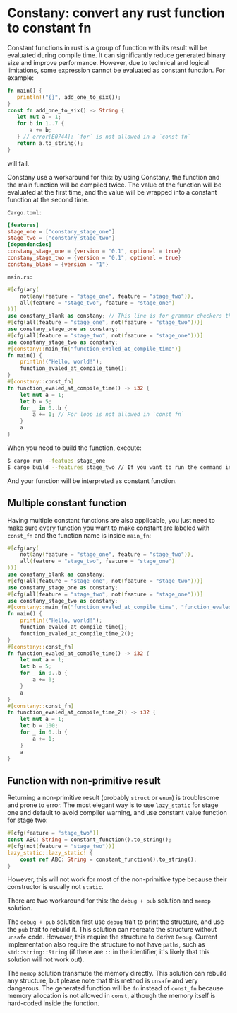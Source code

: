 # Constany: convert any rust function to constant fn

Constant functions in rust is a group of function with its result will be evaluated during compile time. It can significantly reduce generated binary size and improve performance. However, due to technical and logical limitations, some expression cannot be evaluated as constant function. For example:

```rust
fn main() {
   println!("{}", add_one_to_six());
}
const fn add_one_to_six() -> String {
   let mut a = 1;
   for b in 1..7 {
       a += b;
   } // error[E0744]: `for` is not allowed in a `const fn`
   return a.to_string();
}
```

will fail.

Constany use a workaround for this: by using Constany, the function and the main function will be compiled twice. The value of the function will be evaluated at the first time, and the value will be wrapped into a constant function at the second time.

`Cargo.toml:`
```toml
[features]
stage_one = ["constany_stage_one"]
stage_two = ["constany_stage_two"]
[dependencies]
constany_stage_one = {version = "0.1", optional = true}
constany_stage_two = {version = "0.1", optional = true}
constany_blank = {version = "1"}
```

`main.rs:`
```rust
#[cfg(any(
    not(any(feature = "stage_one", feature = "stage_two")),
    all(feature = "stage_two", feature = "stage_one")
))]
use constany_blank as constany; // This line is for grammar checkers that enable all feature / disable all feature. If you do not have a checker, you can delete those lines safely.
#[cfg(all(feature = "stage_one", not(feature = "stage_two")))]
use constany_stage_one as constany;
#[cfg(all(feature = "stage_two", not(feature = "stage_one")))]
use constany_stage_two as constany;
#[constany::main_fn("function_evaled_at_compile_time")]
fn main() {
    println!("Hello, world!");
    function_evaled_at_compile_time();
}
#[constany::const_fn]
fn function_evaled_at_compile_time() -> i32 {
    let mut a = 1;
    let b = 5;
    for _ in 0..b {
        a += 1; // For loop is not allowed in `const fn`
    }
    a
}
```

When you need to build the function, execute:

```bash
$ cargo run --featues stage_one
$ cargo build --features stage_two // If you want to run the command instead, use `cargo run`
```

And your function will be interpreted as constant function.

## Multiple constant function
Having multiple constant functions are also applicable, you just need to make sure every function you want to make constant are labeled with `const_fn` and the function name is inside `main_fn`:

```rust
#[cfg(any(
    not(any(feature = "stage_one", feature = "stage_two")),
    all(feature = "stage_two", feature = "stage_one")
))]
use constany_blank as constany;
#[cfg(all(feature = "stage_one", not(feature = "stage_two")))]
use constany_stage_one as constany;
#[cfg(all(feature = "stage_two", not(feature = "stage_one")))]
use constany_stage_two as constany;
#[constany::main_fn("function_evaled_at_compile_time", "function_evaled_at_compile_time")]
fn main() {
    println!("Hello, world!");
    function_evaled_at_compile_time();
    function_evaled_at_compile_time_2();
}
#[constany::const_fn]
fn function_evaled_at_compile_time() -> i32 {
    let mut a = 1;
    let b = 5;
    for _ in 0..b {
        a += 1;
    }
    a
}
#[constany::const_fn]
fn function_evaled_at_compile_time_2() -> i32 {
    let mut a = 1;
    let b = 100;
    for _ in 0..b {
        a += 1;
    }
    a
}
```

## Function with non-primitive result
Returning a non-primitive result (probably `struct` or `enum`) is troublesome and prone to error. The most elegant way is to use `lazy_static` for stage one and default to avoid compiler warning, and use constant value function for stage two:
```rust
#[cfg(feature = "stage_two")]
const ABC: String = constant_function().to_string();
#[cfg(not(feature = "stage_two"))]
lazy_static::lazy_static! {
    const ref ABC: String = constant_function().to_string();
}
```
However, this will not work for most of the non-primitive type because their constructor is usually not `static`.

There are two workaround for this: the `debug + pub` solution and `memop` solution.

The `debug + pub` solution first use `debug` trait to print the structure, and use the `pub` trait to rebuild it.
This solution can recreate the structure without `unsafe` code. However, this require the structure to derive `Debug`.
Current implementation also require the structure to not have `paths`, such as `std::string::String` (if there are `::` in the identifier, it's likely that this solution will not work out).

The `memop` solution transmute the memory directly.
This solution can rebuild any structure, but please note that this method is `unsafe` and very dangerous.
The generated function will be `fn` instead of `const_fn` because memory allocation is not allowed in `const`, although the memory itself is hard-coded inside the function.
